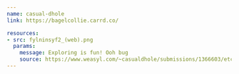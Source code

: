 ```yaml
---
name: casual-dhole
link: https://bagelcollie.carrd.co/

resources:
- src: fylninsyf2_(web).png
  params:
    message: Exploring is fun! Ooh bug
    source: https://www.weasyl.com/~casualdhole/submissions/1366603/etchings-in-the-ruins
---
```

